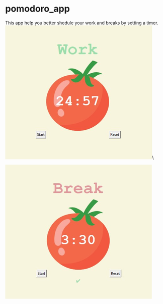 ﻿# pomodoro_app
This app help you better shedule your work and breaks by setting a timer.\
![Alt text](work.jpg)\

![Alt text](break.jpg)


